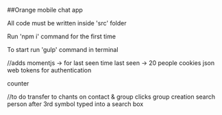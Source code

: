 ##Orange mobile chat app

All code must be written inside 'src' folder

Run 'npm i' command for the first time

To start run 'gulp' command in terminal


//adds
momentjs -> for last seen time
last seen -> 20 people
cookies
json web tokens for authentication


counter

//to do
transfer to chants on contact & group clicks
group creation
search person after 3rd symbol typed into a search box